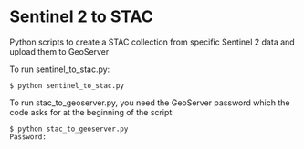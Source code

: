 # Sentinel 2 to STAC

Python scripts to create a STAC collection from specific Sentinel 2 data and upload them to GeoServer

To run sentinel_to_stac.py:
```
$ python sentinel_to_stac.py
```
To run stac_to_geoserver.py, you need the GeoServer password which the code asks for at the beginning of the script:
```
$ python stac_to_geoserver.py
Password:
```
